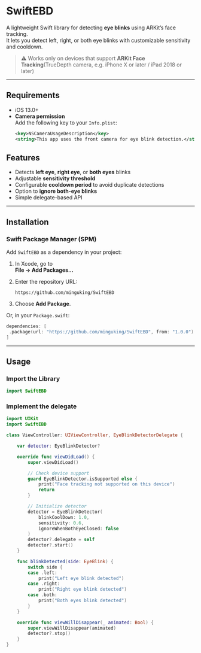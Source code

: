 # SwiftEBD

A lightweight Swift library for detecting **eye blinks** using ARKit’s face tracking.  
It lets you detect left, right, or both eye blinks with customizable sensitivity and cooldown.

> ⚠️ Works only on devices that support **ARKit Face Tracking**(TrueDepth camera, e.g. iPhone X or later / iPad 2018 or later)

---

## Requirements
- iOS 13.0+
- **Camera permission**  
  Add the following key to your `Info.plist`:
  ```xml
  <key>NSCameraUsageDescription</key>
  <string>This app uses the front camera for eye blink detection.</string>
  ```

## Features

- Detects **left eye**, **right eye**, or **both eyes** blinks
- Adjustable **sensitivity threshold**
- Configurable **cooldown period** to avoid duplicate detections
- Option to **ignore both-eye blinks**
- Simple delegate-based API

---

## Installation

### Swift Package Manager (SPM)

Add `SwiftEBD` as a dependency in your project:

1. In Xcode, go to  
   **File → Add Packages…**  
2. Enter the repository URL:
   ```shell
   https://github.com/minguking/SwiftEBD
   ```

3. Choose **Add Package**.

Or, in your `Package.swift`:

```swift
dependencies: [
 .package(url: "https://github.com/minguking/SwiftEBD", from: "1.0.0")
]
```

---

## Usage

### Import the Library
```swift
import SwiftEBD
```

### Implement the delegate
```swift
import UIKit
import SwiftEBD

class ViewController: UIViewController, EyeBlinkDetectorDelegate {

    var detector: EyeBlinkDetector?

    override func viewDidLoad() {
        super.viewDidLoad()

        // Check device support
        guard EyeBlinkDetector.isSupported else {
            print("Face tracking not supported on this device")
            return
        }

        // Initialize detector
        detector = EyeBlinkDetector(
            blinkCoolDown: 1.0,
            sensitivity: 0.6,
            ignoreWhenBothEyeClosed: false
        )
        detector?.delegate = self
        detector?.start()
    }

    func blinkDetected(side: EyeBlink) {
        switch side {
        case .left:
            print("Left eye blink detected")
        case .right:
            print("Right eye blink detected")
        case .both:
            print("Both eyes blink detected")
        }
    }

    override func viewWillDisappear(_ animated: Bool) {
        super.viewWillDisappear(animated)
        detector?.stop()
    }
}
```
